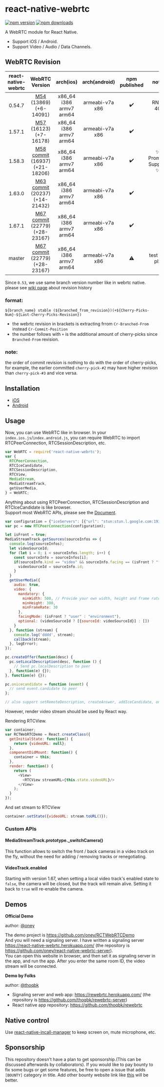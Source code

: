 # react-native-webrtc

[![npm version](https://badge.fury.io/js/react-native-webrtc.svg)](https://badge.fury.io/js/react-native-webrtc)
[![npm downloads](https://img.shields.io/npm/dm/react-native-webrtc.svg?maxAge=2592000)](https://img.shields.io/npm/dm/react-native-webrtc.svg?maxAge=2592000)

A WebRTC module for React Native.
- Support iOS / Android.  
- Support Video / Audio / Data Channels.

## WebRTC Revision

| react-native-webrtc | WebRTC Version | arch(ios) | arch(android)  | npm published | note | additional picks |
| :-------------: | :-------------:| :-----: | :-----: | :-----: | :-----: | :-----: |
| 0.54.7 | [M54](https://chromium.googlesource.com/external/webrtc/+/branch-heads/54)<br>(13869)<br>(+6-14091) | x86_64<br>i386<br>armv7<br>arm64 | armeabi-v7a<br>x86 | :heavy_check_mark: | RN < 40 | |
| 1.57.1 | [M57](https://chromium.googlesource.com/external/webrtc/+/branch-heads/57)<br>(16123)<br>(+7-16178) | x86_64<br>i386<br>armv7<br>arm64 | armeabi-v7a<br>x86 | :heavy_check_mark: | |* [16805](https://chromium.googlesource.com/external/webrtc/+/0e22a4cfd3790d80ad1ae699891341fe322cb418)<br>* [16462](https://chromium.googlesource.com/external/webrtc.git/+/1634e160426df926e14cf9f1e5346d2a1dc9c909)  |
| 1.58.3 | [M58](https://chromium.googlesource.com/external/webrtc/+/branch-heads/58)<br>[commit](https://chromium.googlesource.com/external/webrtc/+/6504196a312da382d75c5ff577d10207793f2907)<br>(16937)<br>(+21-18206) | x86_64<br>i386<br>armv7<br>arm64 | armeabi-v7a<br>x86 | :heavy_check_mark: | :sparkles: Promise Support :sparkles: | * [17065](https://chromium.googlesource.com/external/webrtc/+/d1587ad244af3388c1282a715cdf05032ba0c2fc)<br>* [17925](https://chromium.googlesource.com/external/webrtc/+/f68426954154918ec5bf7e6b3096fa3d7acb0944)<br>* [18140](https://chromium.googlesource.com/external/webrtc/+/7daab660ce0e35fecad717fefab4cf935d3c253e)<br>* [18277](https://chromium.googlesource.com/external/webrtc/+/eae4564cb7dea3ad9f5963814e82fd823267ff89) |
| 1.63.0 | [M63](https://chromium.googlesource.com/external/webrtc/+/branch-heads/63)<br>[commit](https://chromium.googlesource.com/external/webrtc/+/dc5904661c4c8b357e19595d80b2881db3f4a71b)<br>(20237)<br>(+14-21432) | x86_64<br>i386<br>armv7<br>arm64 | armeabi-v7a<br>x86 | :heavy_check_mark: |  | * [20611](https://chromium.googlesource.com/external/webrtc/+/7281f92e7210fb48f8b34c1bbb8f037808a73868)<br>* [21519](https://chromium.googlesource.com/external/webrtc/+/730add8e2c8b033eae0cf3589be14d0afc4acdd3) |
| 1.67.1 | [M67](https://chromium.googlesource.com/external/webrtc/+/branch-heads/67)<br>[commit](https://chromium.googlesource.com/external/webrtc/+/89c6af1578dd6ed086fd144fdd19ae5fa7183435)<br>(22779)<br>(+28-23167) | x86_64<br>i386<br>armv7<br>arm64 | armeabi-v7a<br>x86 | :heavy_check_mark: |  |  |
| master | [M67](https://chromium.googlesource.com/external/webrtc/+/branch-heads/67)<br>[commit](https://chromium.googlesource.com/external/webrtc/+/89c6af1578dd6ed086fd144fdd19ae5fa7183435)<br>(22779)<br>(+28-23167) | x86_64<br>i386<br>armv7<br>arm64 | armeabi-v7a<br>x86 | :warning: | test me plz |  |

Since `0.53`, we use same branch version number like in webrtc native.
please see [wiki page](https://github.com/oney/react-native-webrtc/wiki) about revision history 

### format:

`${branch_name} stable (${branched_from_revision})(+${Cherry-Picks-Num}-${Last-Cherry-Picks-Revision})`

* the webrtc revision in brackets is extracting frrom `Cr-Branched-From` instead `Cr-Commit-Position`  
* the number follows with `+` is the additional amount of cherry-picks since `Branched-From` revision.

### note:
the order of commit revision is nothing to do with the order of cherry-picks, for example, the earlier committed `cherry-pick-#2` may have higher revision than `cherry-pick-#3` and vice versa.

## Installation

- [iOS](https://github.com/oney/react-native-webrtc/blob/master/Documentation/iOSInstallation.md)
- [Android](https://github.com/oney/react-native-webrtc/blob/master/Documentation/AndroidInstallation.md)

## Usage
Now, you can use WebRTC like in browser.
In your `index.ios.js`/`index.android.js`, you can require WebRTC to import RTCPeerConnection, RTCSessionDescription, etc.
```javascript
var WebRTC = require('react-native-webrtc');
var {
  RTCPeerConnection,
  RTCIceCandidate,
  RTCSessionDescription,
  RTCView,
  MediaStream,
  MediaStreamTrack,
  getUserMedia,
} = WebRTC;
```
Anything about using RTCPeerConnection, RTCSessionDescription and RTCIceCandidate is like browser.  
Support most WebRTC APIs, please see the [Document](https://developer.mozilla.org/en-US/docs/Web/API/RTCPeerConnection).
```javascript
var configuration = {"iceServers": [{"url": "stun:stun.l.google.com:19302"}]};
var pc = new RTCPeerConnection(configuration);

let isFront = true;
MediaStreamTrack.getSources(sourceInfos => {
  console.log(sourceInfos);
  let videoSourceId;
  for (let i = 0; i < sourceInfos.length; i++) {
    const sourceInfo = sourceInfos[i];
    if(sourceInfo.kind == "video" && sourceInfo.facing == (isFront ? "front" : "back")) {
      videoSourceId = sourceInfo.id;
    }
  }
  getUserMedia({
    audio: true,
    video: {
      mandatory: {
        minWidth: 500, // Provide your own width, height and frame rate here
        minHeight: 300,
        minFrameRate: 30
      },
      facingMode: (isFront ? "user" : "environment"),
      optional: (videoSourceId ? [{sourceId: videoSourceId}] : [])
    }
  }, function (stream) {
    console.log('dddd', stream);
    callback(stream);
  }, logError);
});

pc.createOffer(function(desc) {
  pc.setLocalDescription(desc, function () {
    // Send pc.localDescription to peer
  }, function(e) {});
}, function(e) {});

pc.onicecandidate = function (event) {
  // send event.candidate to peer
};

// also support setRemoteDescription, createAnswer, addIceCandidate, onnegotiationneeded, oniceconnectionstatechange, onsignalingstatechange, onaddstream

```
However, render video stream should be used by React way.

Rendering RTCView.
```javascript
var container;
var RCTWebRTCDemo = React.createClass({
  getInitialState: function() {
    return {videoURL: null};
  },
  componentDidMount: function() {
    container = this;
  },
  render: function() {
    return (
      <View>
        <RTCView streamURL={this.state.videoURL}/>
      </View>
    );
  }
});
```
And set stream to RTCView
```javascript
container.setState({videoURL: stream.toURL()});
```

### Custom APIs

#### MediaStreamTrack.prototype._switchCamera()

This function allows to switch the front / back cameras in a video track
on the fly, without the need for adding / removing tracks or renegotiating.

#### VideoTrack.enabled

Starting with version 1.67, when setting a local video track's enabled state to
`false`, the camera will be closed, but the track will remain alive. Setting
it back to `true` will re-enable the camera.

## Demos

**Official Demo**

author: [@oney](https://github.com/oney)

The demo project is https://github.com/oney/RCTWebRTCDemo   
And you will need a signaling server. I have written a signaling server https://react-native-webrtc.herokuapp.com/ (the repository is https://github.com/oney/react-native-webrtc-server).   
You can open this website in browser, and then set it as signaling server in the app, and run the app. After you enter the same room ID, the video stream will be connected.

**Demo by Folks**

author: [@thoqbk](https://github.com/thoqbk)
- Signaling server and web app: https://rewebrtc.herokuapp.com/ (the repository is https://github.com/thoqbk/rewebrtc-server)
- React native app repository: https://github.com/thoqbk/rewebrtc

## Native control
Use [react-native-incall-manager](https://github.com/zxcpoiu/react-native-incall-manager) to keep screen on, mute microphone, etc.

## Sponsorship
This repository doesn't have a plan to get sponsorship.(This can be discussed afterwards by collaborators). If you would like to pay bounty to fix some bugs or get some features, be free to open a issue that adds `[BOUNTY]` category in title. Add other bounty website link like [this](https://www.bountysource.com) will be better.

